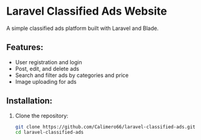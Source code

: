 # Laravel Classified Ads Website

A simple classified ads platform built with Laravel and Blade.

## Features:
- User registration and login
- Post, edit, and delete ads
- Search and filter ads by categories and price
- Image uploading for ads

## Installation:

1. Clone the repository:
   ```bash
   git clone https://github.com/Calimero66/laravel-classified-ads.git
   cd laravel-classified-ads
